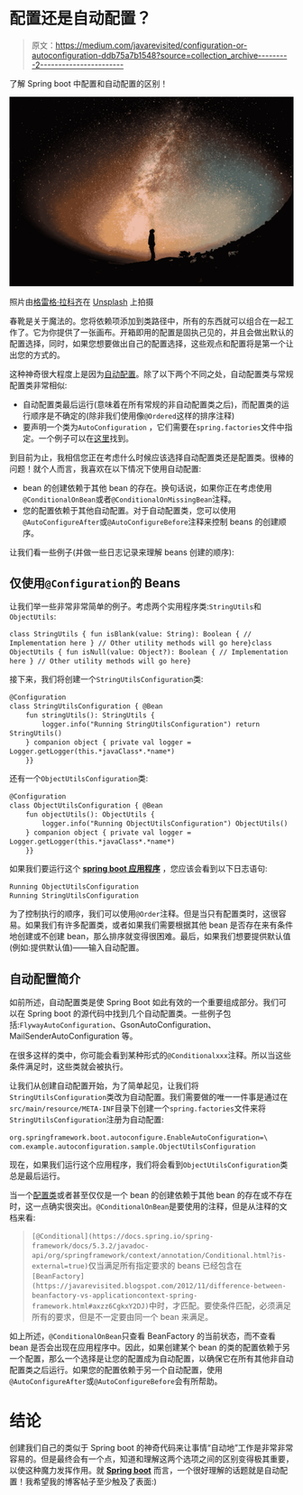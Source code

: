 # 配置还是自动配置？

> 原文：<https://medium.com/javarevisited/configuration-or-autoconfiguration-ddb75a7b1548?source=collection_archive---------2----------------------->

了解 Spring boot 中配置和自动配置的区别！

![](img/73084fd2f3ab34d3d0a01ed0ad15d302.png)

照片由[格雷格·拉科齐](https://unsplash.com/@grakozy?utm_source=unsplash&utm_medium=referral&utm_content=creditCopyText)在 [Unsplash](https://unsplash.com/s/photos/magic?utm_source=unsplash&utm_medium=referral&utm_content=creditCopyText) 上拍摄

春靴是关于魔法的。您将依赖项添加到类路径中，所有的东西就可以组合在一起工作了。它为你提供了一张画布。开箱即用的配置是固执己见的，并且会做出默认的配置选择，同时，如果您想要做出自己的配置选择，这些观点和配置将是第一个让出您的方式的。

这种神奇很大程度上是因为[自动配置](https://docs.spring.io/spring-boot/docs/1.4.1.RELEASE/reference/html/using-boot-auto-configuration.html)。除了以下两个不同之处，自动配置类与常规配置类非常相似:

*   自动配置类最后运行(意味着在所有常规的非自动配置类之后)，而配置类的运行顺序是不确定的(除非我们使用像`@Ordered`这样的排序注释)
*   要声明一个类为`AutoConfiguration` ，它们需要在`spring.factories`文件中指定。一个例子可以在[这里](https://github.com/spring-projects/spring-boot/blob/v2.1.8.RELEASE/spring-boot-project/spring-boot-autoconfigure/src/main/resources/META-INF/spring.factories#L20)找到。

到目前为止，我相信您正在考虑什么时候应该选择自动配置类还是配置类。很棒的问题！就个人而言，我喜欢在以下情况下使用自动配置:

*   bean 的创建依赖于其他 bean 的存在。换句话说，如果你正在考虑使用`@ConditionalOnBean`或者`@ConditionalOnMissingBean`注释。
*   您的配置依赖于其他自动配置。对于自动配置类，您可以使用`@AutoConfigureAfter`或`@AutoConfigureBefore`注释来控制 beans 的创建顺序。

让我们看一些例子(并做一些日志记录来理解 beans 创建的顺序):

## 仅使用`@Configuration`的 Beans

让我们举一些非常非常简单的例子。考虑两个实用程序类:`StringUtils`和`ObjectUtils`:

```
class StringUtils { fun isBlank(value: String): Boolean { // Implementation here } // Other utility methods will go here}class ObjectUtils { fun isNull(value: Object?): Boolean { // Implementation here } // Other utility methods will go here}
```

接下来，我们将创建一个`StringUtilsConfiguration`类:

```
@Configuration
class StringUtilsConfiguration { @Bean
    fun stringUtils(): StringUtils {
        logger.info("Running StringUtilsConfiguration") return StringUtils()
    } companion object { private val logger = Logger.getLogger(this.*javaClass*.*name*)
    }}
```

还有一个`ObjectUtilsConfiguration`类:

```
@Configuration
class ObjectUtilsConfiguration { @Bean
    fun objectUtils(): ObjectUtils {
        logger.info("Running ObjectUtilsConfiguration") ObjectUtils()
    } companion object { private val logger = Logger.getLogger(this.*javaClass*.*name*)
    }}
```

如果我们要运行这个 [**spring boot 应用程序**](https://javarevisited.blogspot.com/2018/05/the-springbootapplication-annotation-example-java-spring-boot.html) ，您应该会看到以下日志语句:

```
Running ObjectUtilsConfiguration
Running StringUtilsConfiguration
```

为了控制执行的顺序，我们可以使用`@Order`注释。但是当只有配置类时，这很容易。如果我们有许多配置类，或者如果我们需要根据其他 bean 是否存在来有条件地创建或不创建 bean，那么排序就变得很困难。最后，如果我们想要提供默认值(例如:提供默认值)——输入自动配置。

## 自动配置简介

如前所述，自动配置类是使 Spring Boot 如此有效的一个重要组成部分。我们可以在 Spring boot 的源代码中找到几个自动配置类。一些例子包括:`FlywayAutoConfiguration`、GsonAutoConfiguration、MailSenderAutoConfiguration 等。

在很多这样的类中，你可能会看到某种形式的`@Conditionalxxx`注释。所以当这些条件满足时，这些类就会被执行。

让我们从创建自动配置开始，为了简单起见，让我们将`StringUtilsConfiguration`类改为自动配置。我们需要做的唯一一件事是通过在`src/main/resource/META-INF`目录下创建一个`spring.factories`文件来将`StringUtilsConfiguration`注册为自动配置:

```
org.springframework.boot.autoconfigure.EnableAutoConfiguration=\
com.example.autoconfiguration.sample.ObjectUtilsConfiguration
```

现在，如果我们运行这个应用程序，我们将会看到`ObjectUtilsConfiguration`类总是最后运行。

当一个[配置类](https://www.java67.com/2018/05/difference-between-springbootapplication-vs-EnableAutoConfiguration-annotations-Spring-Boot.html)或者甚至仅仅是一个 bean 的创建依赖于其他 bean 的存在或不存在时，这一点确实很突出。`@ConditionalOnBean`是要使用的注释，但是从注释的文档来看:

> `[@Conditional](https://docs.spring.io/spring-framework/docs/5.3.2/javadoc-api/org/springframework/context/annotation/Conditional.html?is-external=true)`仅当满足所有指定要求的 beans 已经包含在`[BeanFactory](https://javarevisited.blogspot.com/2012/11/difference-between-beanfactory-vs-applicationcontext-spring-framework.html#axzz6CgkxY2DJ)`中时，才匹配。要使条件匹配，必须满足所有的要求，但是不一定要由同一个 bean 来满足。

如上所述，`@ConditionalOnBean`只查看 BeanFactory 的当前状态，而不查看 bean 是否会出现在应用程序中。因此，如果创建某个 bean 的类的配置依赖于另一个配置，那么一个选择是让您的配置成为自动配置，以确保它在所有其他非自动配置类之后运行。如果您的配置依赖于另一个自动配置，使用`@AutoConfigureAfter`或`@AutoConfigureBefore`会有所帮助。

# 结论

创建我们自己的类似于 Spring boot 的神奇代码来让事情“自动地”工作是非常非常容易的。但是最终会有一个点，知道和理解这两个选项之间的区别变得极其重要，以使这种魔力发挥作用。就 [**Spring boot**](/javarevisited/top-10-courses-to-learn-spring-boot-in-2020-best-of-lot-6ffce88a1b6e) 而言，一个很好理解的话题就是自动配置！我希望我的博客帖子至少触及了表面:)